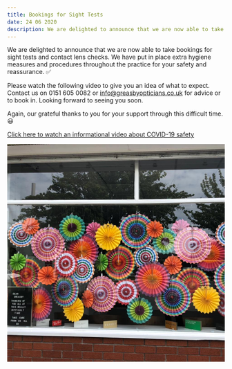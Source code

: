 ```yaml
---
title: Bookings for Sight Tests
date: 24 06 2020
description: We are delighted to announce that we are now able to take bookings for sight tests and contact lens checks. We have put in place extra hygiene measures and procedures throughout the practice for your safety and reassurance. ✅
---
```


We are delighted to announce that we are now able to take bookings for sight tests and contact lens checks. We have put in place extra hygiene measures and procedures throughout the practice for your safety and reassurance. ✅

Please watch the following video to give you an idea of what to expect.
Contact us on 0151 605 0082 or info@greasbyopticians.co.uk for advice or to book in. Looking forward to seeing you soon.

Again, our grateful thanks to you for your support through this difficult time. 😃

[Click here to watch an informational video about COVID-19 safety](https://www.youtube.com/watch?v=gGkQutVzImo&feature=youtu.be&fbclid=IwAR2uPQlSEa0tIixfdm4slK_fNmGJxURDA4TpiHnD93y0Afu0cdBvAVSNnuM)

![Shop Face](./shop.jpg)

